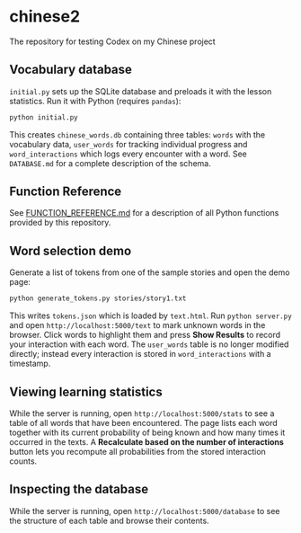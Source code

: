 # chinese2
The repository for testing Codex on my Chinese project


## Vocabulary database

`initial.py` sets up the SQLite database and preloads it with the lesson
statistics. Run it with Python (requires `pandas`):

```bash
python initial.py
```

This creates `chinese_words.db` containing three tables: `words` with the
vocabulary data, `user_words` for tracking individual progress and
`word_interactions` which logs every encounter with a word. See
`DATABASE.md` for a complete description of the schema.

## Function Reference

See [FUNCTION_REFERENCE.md](FUNCTION_REFERENCE.md) for a description of all Python functions provided by this repository.

## Word selection demo

Generate a list of tokens from one of the sample stories and open the demo page:

```bash
python generate_tokens.py stories/story1.txt
```

This writes `tokens.json` which is loaded by `text.html`.
Run `python server.py` and open `http://localhost:5000/text` to mark unknown
words in the browser. Click words to highlight them and press
**Show Results** to record your interaction with each word. The
`user_words` table is no longer modified directly; instead every
interaction is stored in `word_interactions` with a timestamp.

## Viewing learning statistics

While the server is running, open `http://localhost:5000/stats` to see a table
of all words that have been encountered. The page lists each word together with
its current probability of being known and how many times it occurred in the
texts. A **Recalculate based on the number of interactions** button lets you
recompute all probabilities from the stored interaction counts.

## Inspecting the database

While the server is running, open `http://localhost:5000/database` to see the
structure of each table and browse their contents.
